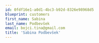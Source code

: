 ```yaml
---
id: 0fdf16e1-a0d1-4bc3-b92d-8326e98968d5
blueprint: customers
first_name: Sabina
last_name: Podbevšek
email: bojci.tina@gmail.com
title: 'Sabina Podbevšek'
---
```

